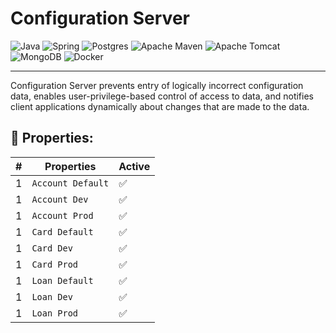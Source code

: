 # Configuration Server

![Java](https://img.shields.io/badge/java-%23ED8B00.svg?style=for-the-badge&logo=openjdk&logoColor=white)
![Spring](https://img.shields.io/badge/spring-%236DB33F.svg?style=for-the-badge&logo=spring&logoColor=white)
![Postgres](https://img.shields.io/badge/postgres-%23316192.svg?style=for-the-badge&logo=postgresql&logoColor=white)
![Apache Maven](https://img.shields.io/badge/Apache%20Maven-C71A36?style=for-the-badge&logo=Apache%20Maven&logoColor=white)
![Apache Tomcat](https://img.shields.io/badge/apache%20tomcat-%23F8DC75.svg?style=for-the-badge&logo=apache-tomcat&logoColor=black)
![MongoDB](https://img.shields.io/badge/MongoDB-%234ea94b.svg?style=for-the-badge&logo=mongodb&logoColor=white)
![Docker](https://img.shields.io/badge/docker-%230db7ed.svg?style=for-the-badge&logo=docker&logoColor=white)

---

Configuration Server prevents entry of logically incorrect configuration data, enables user-privilege-based control of access to data, and notifies client applications dynamically about changes that are made to the data.

## 🔬 Properties:

| # | Properties | Active |
| - | - | - |
| 1 | `Account Default` | ✅ |
| 1 | `Account Dev` | ✅ |
| 1 | `Account Prod` | ✅ |
| 1 | `Card Default` | ✅ |
| 1 | `Card Dev` | ✅ |
| 1 | `Card Prod` | ✅ |
| 1 | `Loan Default` | ✅ |
| 1 | `Loan Dev` | ✅ |
| 1 | `Loan Prod` | ✅ |